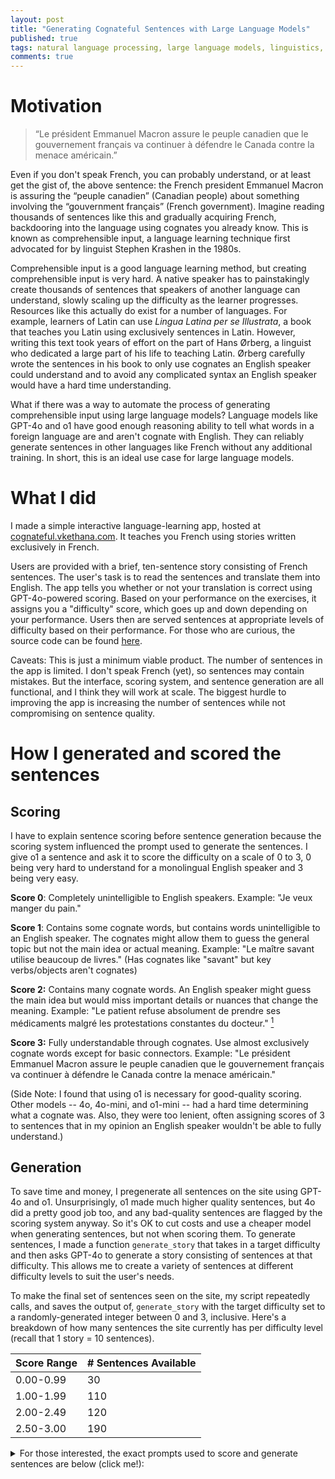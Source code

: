 ```yaml
---
layout: post
title: "Generating Cognateful Sentences with Large Language Models"
published: true
tags: natural language processing, large language models, linguistics, software projects
comments: true
---
```


# Motivation
> “Le président Emmanuel Macron assure le peuple canadien que le gouvernement français va continuer à défendre le Canada contre la menace américain.”

Even if you don't speak French, you can probably understand, or at least get the gist of, the above sentence: the French president Emmanuel Macron is assuring the “peuple canadien” (Canadian people) about something involving the “gouvernment français” (French government). 
Imagine reading thousands of sentences like this and gradually acquiring French, backdooring into the language using cognates you already know. 
This is known as comprehensible input, a language learning technique first advocated for by linguist Stephen Krashen in the 1980s. 

Comprehensible input is a good language learning method, but creating comprehensible input is very hard. 
A native speaker has to painstakingly create thousands of sentences that speakers of another language can understand, slowly scaling up the difficulty as the learner progresses. 
Resources like this actually do exist for a number of languages. 
For example, learners of Latin can use *Lingua Latina per se Illustrata*, a book that teaches you Latin using exclusively sentences in Latin. 
However, writing this text took years of effort on the part of Hans Ørberg, a linguist who dedicated a large part of his life to teaching Latin.
Ørberg carefully wrote the sentences in his book to only use cognates an English speaker could understand and to avoid any complicated syntax an English speaker would have a hard time understanding. 

What if there was a way to automate the process of generating comprehensible input using large language models? 
Language models like GPT-4o and o1 have good enough reasoning ability to tell what words in a foreign language are and aren't cognate with English. 
They can reliably generate sentences in other languages like French without any additional training.
In short, this is an ideal use case for large language models.

# What I did
I made a simple interactive language-learning app, hosted at [cognateful.vkethana.com](https://cognateful.vkethana.com). It teaches you French using stories written exclusively in French.

Users are provided with a brief, ten-sentence story consisting of French sentences. The user's task is to read the sentences and translate them into English. 
The app tells you whether or not your translation is correct using GPT-4o-powered scoring. 
Based on your performance on the exercises, it assigns you a "difficulty" score, which goes up and down depending on your performance. 
Users then are served sentences at appropriate levels of difficulty based on their performance. For those who are curious, the source code can be found [here](https://github.com/vkethana/cognate_sentences).

Caveats: This is just a minimum viable product. 
The number of sentences in the app is limited. 
I don't speak French (yet), so sentences may contain mistakes.
But the interface, scoring system, and sentence generation are all functional, and I think they will work at scale. 
The biggest hurdle to improving the app is increasing the number of sentences while not compromising on sentence quality.

# How I generated and scored the sentences
## Scoring
I have to explain sentence scoring before sentence generation because the scoring system influenced the prompt used to generate the sentences. 
I give o1 a sentence and ask it to score the difficulty on a scale of 0 to 3, 0 being very hard to understand for a monolingual English speaker and 3 being very easy.

**Score 0**: Completely unintelligible to English speakers.
Example: "Je veux manger du pain."
	
**Score 1**: Contains some cognate words, but contains words unintelligible to an English speaker. The cognates might allow them to guess the general topic but not the main idea or actual meaning. Example: "Le maître savant utilise beaucoup de livres." (Has cognates like "savant" but key verbs/objects aren\'t cognates)

**Score 2:** Contains many cognate words. An English speaker might guess the main idea but would miss important details or nuances that change the meaning. Example: "Le patient refuse absolument de prendre ses médicaments malgré les protestations constantes du docteur." [^fn-1]

**Score 3:** Fully understandable through cognates. Use almost exclusively cognate words except for basic connectors. Example: "Le président Emmanuel Macron assure le peuple canadien que le gouvernement français va continuer à défendre le Canada contre la menace américain."

(Side Note: I found that using o1 is necessary for good-quality scoring. 
Other models -- 4o, 4o-mini, and o1-mini -- had a hard time determining what a cognate was. Also, they were too lenient, often assigning scores of 3 to sentences that in my opinion an English speaker wouldn't be able to fully understand.)

## Generation
To save time and money, I pregenerate all sentences on the site using GPT-4o and o1. 
Unsurprisingly, o1 made much higher quality sentences, but 4o did a pretty good job too, and any bad-quality sentences are flagged by the scoring system anyway. So it's OK to cut costs and use a cheaper model when generating sentences, but not when scoring them.
To generate sentences, I made a function `generate_story` that takes in a target difficulty and then asks GPT-4o to generate a story consisting of sentences at that difficulty. This allows me to create a variety of sentences at different difficulty levels to suit the user's needs.

To make the final set of sentences seen on the site, my script repeatedly calls, and saves the output of, `generate_story` with the target difficulty set to a randomly-generated integer between 0 and 3, inclusive. 
Here's a breakdown of how many sentences the site currently has per difficulty level (recall that 1 story = 10 sentences). 

| Score Range | # Sentences Available |
|-------------|-----------------------|
| 0.00-0.99   | 30                    |
| 1.00-1.99   | 110                   |
| 2.00-2.49   | 120                   |
| 2.50-3.00   | 190                   |

<details>
<summary>
For those interested, the exact prompts used to score and generate sentences are below (click me!):
</summary>
<div  markdown="1">
```python
# Source code: https://github.com/vkethana/cognate_sentences
client = OpenAI(api_key=os.environ["OPENAI_API_KEY"])
language_codes = {
    'fr': 'French'
}
SENTENCE_GENERATION_MODEL = 'gpt-4o'
SENTENCE_SCORING_MODEL = 'o1-preview' # 'o1' doesn't work for some reason
 
def generate_story(lang_code, num_sentences, target_difficulty):
    system_prompt = f"""
    You are a fluent speaker of both {language_codes[lang_code]} and English.
    Generate exactly {num_sentences} {language_codes[lang_code]} sentences that:
    1. Form a coherent narrative where each sentence follows from the previous one
    2. Target difficulty level {target_difficulty} using these criteria:

        Level 0: Completely unintelligible to English speakers.
        Example: "Je veux manger du pain."

        Level 1: Contains some cognate words, but is largely unintelligible to an English speaker. The cognates might allow them to guess the general topic but not the actual meaning.
        Example: "Le maître savant utilise beaucoup de livres." (Has cognates like "savant" but key verbs/objects aren\'t cognates)

        Level 2: Contains many cognate words. An English speaker could understand the main idea but would miss important details or nuances that change the meaning.
        Example: "Le patient refuse absolument de prendre ses médicaments malgré les protestations constantes du docteur."
        An English speaker would get "patient refuses absolutely to take medications" and "constant protestations doctor" but might miss "his" and "despite", changing their understanding of whose medications and the relationship between the refusal and protestations.

        Level 3: Fully understandable through cognates. Use almost exclusively cognate words except for basic connectors.
        Example: "Le président Emmanuel Macron assure le peuple canadien que le gouvernement français va continuer à défendre le Canada contre la menace américain."

        DIFFICULTY TARGETING STRATEGIES:
        Difficulty 0: Use basic, high-frequency native vocabulary, avoid international words
        Difficulty 1: Use 25-30% cognates in non-crucial positions. Has cognates but leaves major meaning gaps.
        Difficulty 2: Use 50-60% cognates in main concept positions. Sentence is mostly understandable but has subtle meaning changes due to missed words\n
        Difficulty 3: Use 80-90% cognates, especially for key meaning-bearing words. Any small connecting words (le, que, etc.) can be ignored without losing meaning. Should be assigned sparingly - only when missed words don\'t change meaning\n

    {% raw %}Format your response as a JSON array of {num_sentences} objects:
    {{
        "sentence": "<Generated sentence>",
        "target_difficulty": {target_difficulty},
        "reasoning": "<Why this sentence matches difficulty. If this is not the first sentence, also explain why this continues the story from the previous sentence in this JSON array.>",
        "cognate_words": [<List of cognates used>]
    }}{% endraw %}

    Important: Each sentence must directly follow from the previous one to form a coherent story.
    Generate {num_sentences} sentences meeting these criteria (difficulty level and story continuation).
    Note: Please do not include Markdown formatting tags (```) in your response, as my parser will not be able to interpret them.
    """
    
    response = client.chat.completions.create(
        model=SENTENCE_GENERATION_MODEL,
        messages=[{'role': 'user', 'content': system_prompt}],
        temperature=1.0
    )
    
    # Parse generated sentences
    return json.loads(response.choices[0].message.content)

def gpt_scored_rubric_batch(sentences):
    '''
    Score multiple French sentences at once using GPT-4.

    Args:
        sentences: List of sentences to score
    Returns:
        List of scoring results
    '''

    system_prompt = f"""
    You are an expert in French to English translation. I will give you {len(sentences)} sentences in French, and I want you to score each of them on a scale from 0-3 using the following rubric:

    0: Completely unintelligible to English speakers.
    Example: "Je veux manger du pain."

    1: Contains some cognate words, but contains words unintelligible to an English speaker. The cognates might allow them to guess the general topic but not the main idea or actual meaning.
    Example: "Le maître savant utilise beaucoup de livres." (Has cognates like "savant" but key verbs/objects aren\'t cognates)

    2: Contains many cognate words. An English speaker might guess the main idea but would miss important details or nuances that change the meaning.
    Example: "Le patient refuse absolument de prendre ses médicaments malgré les protestations constantes du docteur."
    An English speaker would get "patient refuses absolutely to take medications" and "constant protestations doctor" but might miss "his" and "despite", changing their understanding of whose medications and the relationship between the refusal and protestations.

    3: Fully understandable through cognates. Use almost exclusively cognate words except for basic connectors.
    Example: "Le président Emmanuel Macron assure le peuple canadien que le gouvernement français va continuer à défendre le Canada contre la menace américain."

    Important scoring notes:
    - Score 0 sentences have little to no cognates
    - Score 1 sentences have cognates but leave major meaning gaps
    - Score 2 sentences are mostly understandable but have subtle meaning changes due to missed words
    - Score 3 should be assigned sparingly - only when missed words don’t change meaning

    {% raw %}For each sentence, provide a JSON object with these fields:
    {{
      "sentence": "<Sentence>",
      "cognate_words": [<List of Cognate Words>],
      "reasoning": "<Reasoning for the score>",
      "score": <Numerical for the Sentence (0-3)>
    }} {% endraw %}

    Please format your response as a JSON array of these objects. You should have {len(sentences)} objects in your array.

    Here are the sentences to score:
    {json.dumps(sentences, ensure_ascii=False)}
    Note: Please do not include Markdown formatting tags (```) in your response, as my parser will not be able to interpret them.
    """

    completion = client.chat.completions.create(
        model=SENTENCE_SCORING_MODEL,
        messages=[
            {'role': 'user', 'content': system_prompt}
        ],
        temperature=1
    )
    
    response_text = completion.choices[0].message.content.strip()
    try:
        results = json.loads(response_text)
        return results
    except json.JSONDecodeError:
        print("Error: Failed to decode JSON from the response.")
        raise
```
</div>
</details>
# Approaches that didn't work
- **Sentence starters:** 
I was initially worried that repeatedly asking the model to generate sentences would result in the same stories being generated over and over. 
To deal with this, I modified my prompt to randomly pick a sentence starter from a hardcoded list of unfinished French sentences. I then asked the model to generate sentences which continued off the sentence starter.
This works, but I eventually got rid of it and found that the sentences were still diverse enough.
- **Live generation:**
Rather than pre-generating the sentences, I originally thought about generating them on the spot and feeding the model with information about the user's past performance.
But pre-generating sentences is cheaper, and we can still adapt to the user's performance using the scoring system.
- **Cognate ratios:**
Originally, I scored sentences using a weighted combination of GPT-4's judgments and the percentage of cognate words in the sentence. 
This is a bad idea because it treats all cognate words equally, leading to inaccurate scoring. 
For example, "ouvre" and "technologie" are both cognates but the latter is much easier to understand.
I plan to return to this idea, using a system that gives better scores to some cognate words.

# Engineering Tricks I learned
- **Chain of Thought Prompting**: I tell the model to reason through its scoring and generation process. This substantially reduces hallucinations and improves the output quality of weaker models.
For example, my prompt for sentence scoring tells the LM to use the following output in its response:

```json
    {
      "sentence": "<Sentence>",
      "cognate_words": "[<List of Cognate Words>]",
      "reasoning": "<Reasoning for the score>",
      "score": "<Numerical for the Sentence (0-3)>"
    }
```
- **Batching LLM calls to reduce inference costs:** Sentences are generated and scored in batches of 10, which brings down the cost and time of generating and scoring stories a lot.
- **Require JSON outputs:** I wasted a lot of time trying to get the LM to output in a format that was easy to parse in Python. Eventually I realized that JSON outputs were perfect for this situation. 
Anecdotally, it feels like formatting-related hallucinations are less common when the model is tasked with outputting JSON and not some special, user-defined format. 

# Findings
Some cognate words have a stronger association with high-scoring sentences than others. 
For example, *université* and *enthousiasme* have average scores of 3.00, whereas *recherches* and *ouvre* have average scores of 1.67. 
These findings might seem obvious at first glance, but it's proof that the scoring function is doing something right!
Cognates that are very easy to understand receive high scores. 
More difficult or obscure cognates receive lower scores.
Here's a non-exhaustive table of some cognates and the average scores of the sentences containing them.

| 1.00 - 1.99         | 2.00 - 2.99                                | 3.00              |
|---------------------|--------------------------------------------|-------------------|
| arbre               | internationale                            | université        |
| mystérieux          | succès                                    | applaudissent     |
| Après               | célèbre                                   | admire            |
| impatience          | présente                                  | directeur         |
| forêt               | entier                                    | exposition        |
| ensemble            | Paris                                     | annonce           |
| ouvre               | musée                                     | communauté        |
| contribution        | musicien                                  | invitation        |
| recherches          | moderne                                   | accepte           |
| chat                | nouvelle                                  | enthousiasme      |
| Thomas              | organise                                  | révolutionnaire   |
| cuisine             | principal                                 | invite            |
| porte               | problème                                  | technologie       |
| lit                 | académique                                | immédiatement     |
| Luc                 | économique                                | planifier         |
| soleil              | voyager                                   | collection        |
| mais                | secret                                    | objet             |
| entre               | performance                               | éducation         |
| livre               | formule                                   | thème             |
| cherche             | incroyable                                |                   |
|                     | monde                                     |                   |
|                     | professeur                                |                   |
|                     | conférence                                |                   |

<details>
<summary>
Click to see the raw data used to make the above table
</summary>
<div markdown="1">
Note that the list only contains words which appear at least two times across all the sentences.
```
Cognate Words Sorted by Average Score:
université: 3.00
importante: 3.00
spectateurs: 3.00
applaudissent: 3.00
découverte: 3.00
dans: 3.00
urgente: 3.00
révèle: 3.00
admire: 3.00
sculptures: 3.00
équipe: 3.00
directeur: 3.00
technique: 3.00
exposition: 3.00
inclut: 3.00
beaucoup: 3.00
annonce: 3.00
étudiant: 3.00
présenter: 3.00
communauté: 3.00
anciennes: 3.00
invitation: 3.00
accepte: 3.00
enthousiasme: 3.00
applaudit: 3.00
renommée: 3.00
Le: 3.00
révolutionnaire: 3.00
la: 3.00
invite: 3.00
technologie: 3.00
immédiatement: 3.00
globales: 3.00
planifier: 3.00
vaisseau: 3.00
spatial: 3.00
atteint: 3.00
contacte: 3.00
agent: 3.00
crée: 3.00
reconnaissance: 3.00
collection: 3.00
acclamation: 3.00
encouragé: 3.00
peintures: 3.00
modernes: 3.00
objet: 3.00
propre: 3.00
exposer: 3.00
idée: 3.00
potentiel: 3.00
énorme: 3.00
vision: 3.00
nationale: 3.00
éducation: 3.00
système: 3.00
théories: 3.00
gagne: 3.00
talent: 3.00
acceptent: 3.00
énergie: 3.00
artistique: 3.00
peut: 3.00
ville: 3.00
Daniel: 3.00
physique: 3.00
Leur: 3.00
thème: 3.00
Londres: 3.00
Marie: 3.00
hôtel: 3.00
glaciers: 3.00
internationale: 2.93
succès: 2.90
célèbre: 2.87
présente: 2.83
entier: 2.83
Paris: 2.82
musée: 2.80
musicien: 2.80
moderne: 2.80
nouvelle: 2.79
organise: 2.78
principal: 2.75
problème: 2.75
académique: 2.75
économique: 2.75
voyager: 2.75
secret: 2.75
performance: 2.75
formule: 2.75
Les: 2.75
incroyable: 2.75
monde: 2.73
professeur: 2.72
conférence: 2.72
situation: 2.71
propose: 2.71
reçoit: 2.71
innovante: 2.67
amis: 2.67
étranger: 2.67
marche: 2.67
grande: 2.67
inspiration: 2.67
plan: 2.67
action: 2.67
ambitieux: 2.67
planète: 2.67
diffusent: 2.67
explorer: 2.67
avancée: 2.67
internationales: 2.67
prestigieux: 2.67
document: 2.67
résultats: 2.67
réalise: 2.67
autorités: 2.67
visiter: 2.67
positive: 2.67
œuvre: 2.67
discutent: 2.67
collaborer: 2.67
arrivent: 2.67
diplomates: 2.67
inspire: 2.60
découvrent: 2.60
finalement: 2.60
spectaculaire: 2.60
projet: 2.60
attention: 2.60
article: 2.60
artiste: 2.59
événement: 2.57
médias: 2.57
mission: 2.57
Finalement: 2.57
scientifique: 2.53
étudiants: 2.50
extraordinaire: 2.50
apparaît: 2.50
solution: 2.50
décide: 2.50
habitants: 2.50
réunion: 2.50
ancienne: 2.50
documents: 2.50
président: 2.50
gouvernement: 2.50
détails: 2.50
experts: 2.50
impact: 2.50
solutions: 2.50
Europe: 2.50
décident: 2.50
concert: 2.50
traditionnelle: 2.50
information: 2.50
gouvernements: 2.50
astronautes: 2.50
commencent: 2.50
spatiale: 2.50
animaux: 2.50
exotiques: 2.50
entrée: 2.50
grotte: 2.50
inscriptions: 2.50
hésite: 2.50
dangereuse: 2.50
fans: 2.50
soir: 2.50
admiration: 2.50
David: 2.50
palais: 2.50
innovation: 2.50
prix: 2.50
exceptionnelles: 2.50
excitation: 2.50
collaborent: 2.50
ingénieurs: 2.50
refuge: 2.50
important: 2.50
national: 2.50
menace: 2.50
nation: 2.50
étudier: 2.50
retourne: 2.50
réalité: 2.50
Avec: 2.50
scène: 2.50
style: 2.50
tableau: 2.50
unique: 2.50
New York: 2.50
histoire: 2.50
développement: 2.50
collègues: 2.50
presse: 2.50
locales: 2.50
universités: 2.50
visiteurs: 2.50
organiser: 2.50
mondiale: 2.50
intelligence: 2.50
interrompt: 2.50
recherche: 2.50
inspiré: 2.50
attire: 2.50
international: 2.50
discuter: 2.50
climatique: 2.50
œuvres: 2.50
nouveau: 2.50
complexes: 2.50
film: 2.50
mer: 2.50
participer: 2.50
démonstration: 2.50
très: 2.50
réunions: 2.50
Lucie: 2.50
voyage: 2.46
est: 2.45
commence: 2.43
art: 2.43
découvre: 2.40
public: 2.40
musique: 2.40
peinture: 2.40
incident: 2.33
docteur: 2.33
magnifiques: 2.33
continue: 2.33
nouvelles: 2.33
aventure: 2.33
explorent: 2.33
célèbres: 2.33
extraterrestre: 2.33
change: 2.33
humanité: 2.33
expédition: 2.33
rencontre: 2.33
Pierre: 2.33
internationaux: 2.33
curieux: 2.33
intérêt: 2.33
critique: 2.33
révélation: 2.33
exprime: 2.33
rapidement: 2.30
initiative: 2.25
nombreux: 2.25
grand: 2.25
participants: 2.25
galerie: 2.22
offre: 2.20
scientifiques: 2.20
arrive: 2.17
visite: 2.17
mystérieuse: 2.14
présentation: 2.00
brillante: 2.00
village: 2.00
enfants: 2.00
avec: 2.00
alarme: 2.00
affirme: 2.00
citoyens: 2.00
mesures: 2.00
résoudre: 2.00
critiques: 2.00
changements: 2.00
prépare: 2.00
historiques: 2.00
souvenirs: 2.00
observe: 2.00
groupe: 2.00
lettre: 2.00
étrange: 2.00
soupe: 2.00
plats: 2.00
France: 2.00
pour: 2.00
cabane: 2.00
analysent: 2.00
informations: 2.00
incroyables: 2.00
idées: 2.00
espion: 2.00
aide: 2.00
couvre: 2.00
encore: 2.00
certains: 2.00
innovantes: 2.00
conférences: 2.00
invité: 2.00
magnifique: 2.00
française: 2.00
Isabelle: 2.00
acteurs: 2.00
paysage: 2.00
jour: 2.00
significative: 2.00
mystérieux: 1.83
Après: 1.80
impatience: 1.75
forêt: 1.67
ensemble: 1.67
ouvre: 1.67
contribution: 1.67
recherches: 1.67
chat: 1.67
Thomas: 1.67
cuisine: 1.60
ami: 1.50
trésor: 1.50
secrète: 1.50
femme: 1.50
table: 1.50
monte: 1.50
le: 1.50
étranges: 1.50
porte: 1.50
lit: 1.50
sombre: 1.50
projets: 1.50
suit: 1.50
support: 1.50
professeurs: 1.50
long: 1.50
Luc: 1.40
soleil: 1.33
mais: 1.33
entre: 1.33
livre: 1.33
cherche: 1.25
maison: 1.00
famille: 1.00
part: 1.00
arbre: 1.00
et: 1.00
matin: 1.00
```
</div>
</details>
# Features I plan to add
- Scale up the number of sentences in the app.
- Bring back beam search for sentence generation: Currently I'm making stories by generating 10 sentences at once. A better, but slower and more costly, way to get high-scoring sentences is to generate many options, expand the highest-scoring ones, and discard the rest, gradually building up the stories.
- Remove all English from the UI. Instead, express UI functions using images and icons. Any words which appear on the screen should be in the target language, not English, in order to immerse the user as much as possible.
- Come up with better heuristics for bumping up and down the user's difficulty score based on their performance. Right now, we simply decrement / increment the user's difficulty by 0.10 for each correct or incorrect answer. (Note that lower difficulty values = harder, not easier, sentences)
- **Improve sentence scoring:** I think that this is the hardest part of this project and that there are a lot of ways I could improve the sentence scoring. 
For example, I could modify the scoring system to use a weighted combination[^fn-2] of two things: GPT-4 judgement scoring and the presence of certain high-scoring cognate words (see "Findings" above).
- Add support for languages other than English.

# How you can help
If you're familar with NLP and/or software development, you can help out by suggesting solutions to the following blockers that I'm currently facing. Leave a comment below!
- **Cheaper and faster scoring**:
Is there a cheaper, more scalable way to score sentences than what I've described here?
Using models other than o1 results in bad quality sentences.
Using non LLM-powered scoring misses the nuances of what makes a sentence easy or hard to understand. 
- **More intuitive UI**: Users should be able to understand how the app works without reading an entire blog post about it. How can we engineer the UI so that it's obvious how to use the app?
- **Better gameplay loop**: Right now, all the user does is read sentences, translate them, and watch their score go up or down.
How can we make the app more fun?

Thanks for reading my post! 
If you liked (or hated) reading it or have thoughts on how to improve the project, please reach out over <a href="mailto:vijaykethanaboyina@gmail.com">email</a> or leave a comment below.

----- 
[^fn-1]: Justification: An English speaker would get "patient refuses absolutely to take medications" and "constant protestations doctor" but might miss "his" and "despite", changing their understanding of whose medications and the relationship between the refusal and protestations.
[^fn-2]: Special thanks to PhD student Nicholas Tomlin for suggesting this system for sentence scoring, as well as many other helpful ideas regarding the UI and sentence generation.
